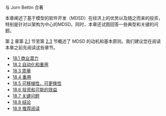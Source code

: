 与 Jorn Bettin 合著

本章阐述了基于模型的软件开发（MDSD）在经济上的优势以及随之而来的投资，特别是针对以架构为中心的MDSD。同时，本章还试图回答一些典型和关键的问题。

第 [2](../ch2/0.md) 章第 [2.1](../ch2/1.md) 节至第 [2.3](../ch2/3.md) 节概述了 MDSD 的动机和基本原则。我们建议您在阅读本章之前先阅读这些章节。

* [18.1 商业潜力](1.md)
* [18.2 自动化和重用](2.md)
* [18.3 质量](3.md)
* [18.4 重用](4.md)
* [18.5 可移植性、可更换性](5.md)
* [18.6 投资和可能的效益](6.md)
* [18.7 关键问题](7.md)
* [18.8 结论](8.md)
* [18.9 推荐阅读](9.md)
